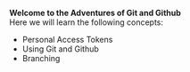 **Welcome to the Adventures of Git and Github**
<br>
Here we will learn the following concepts: <br>
* Personal Access Tokens
* Using Git and Github
* Branching
